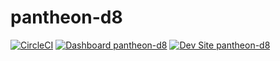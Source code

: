 # pantheon-d8

[![CircleCI](https://circleci.com/gh/Mitsuroseba/pantheon-d8.svg?style=shield)](https://circleci.com/gh/Mitsuroseba/pantheon-d8)
[![Dashboard pantheon-d8](https://img.shields.io/badge/dashboard-pantheon_d8-yellow.svg)](https://dashboard.pantheon.io/sites/e95a940d-8dbb-45fa-aa09-ca184883a20f#dev/code)
[![Dev Site pantheon-d8](https://img.shields.io/badge/site-pantheon_d8-blue.svg)](http://dev-pantheon-d8.pantheonsite.io/)